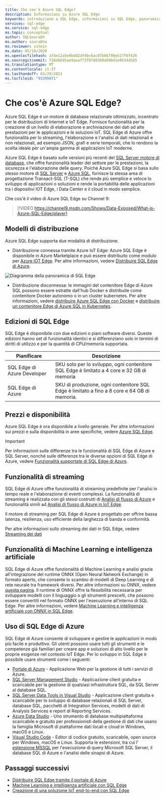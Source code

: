 ```yaml
---
title: Che cos'è Azure SQL Edge?
description: Informazioni su Azure SQL Edge
keywords: introduzione a SQL Edge, informazioni su SQL Edge, panoramica di SQL Edge
services: sql-edge
ms.service: sql-edge
ms.topic: conceptual
author: SQLSourabh
ms.author: sourabha
ms.reviewer: sstein
ms.date: 05/19/2020
ms.openlocfilehash: a74e12a5e9bdd2dfdbc6ac07b66798e517f6f426
ms.sourcegitcommit: f28ebb95ae9aaaff3f87d8388a09b41e0b3445b5
ms.translationtype: MT
ms.contentlocale: it-IT
ms.lasthandoff: 03/29/2021
ms.locfileid: "93395071"
---
```

# <a name="what-is-azure-sql-edge"></a>Che cos'è Azure SQL Edge?

Azure SQL Edge è un motore di database relazionale ottimizzato, incentrato per le distribuzioni di Internet e IoT Edge. Fornisce funzionalità per la creazione di un livello di elaborazione e archiviazione dei dati ad alte prestazioni per le applicazioni e le soluzioni IoT. SQL Edge di Azure offre funzionalità per lo streaming, l'elaborazione e l'analisi di dati relazionali e non relazionali, ad esempio JSON, grafi e serie temporali, che lo rendono la scelta ideale per un'ampia gamma di applicazioni IoT moderne.

Azure SQL Edge è basato sulle versioni più recenti del [SQL Server motore di database](/sql/sql-server/sql-server-technical-documentation), che offre funzionalità leader del settore per le prestazioni, la sicurezza e l'elaborazione delle query. Poiché Azure SQL Edge si basa sullo stesso motore di [SQL Server](/sql/sql-server/sql-server-technical-documentation) e [Azure SQL](../azure-sql/index.yml), fornisce la stessa area di progettazione Transact-SQL (T-SQL) che rende più semplice e veloce lo sviluppo di applicazioni o soluzioni e rende la portabilità delle applicazioni tra i dispositivi IOT Edge, i Data Center e il cloud in modo semplice.

Che cos'è il video di Azure SQL Edge su Channel 9:
> [!VIDEO https://channel9.msdn.com/Shows/Data-Exposed/What-is-Azure-SQL-Edge/player]

## <a name="deployment-models"></a>Modelli di distribuzione

Azure SQL Edge supporta due modalità di distribuzione.

- Distribuzione connessa tramite Azure IoT Edge: Azure SQL Edge è disponibile in Azure Marketplace e può essere distribuito come modulo per [Azure IOT Edge](../iot-edge/about-iot-edge.md). Per altre informazioni, vedere [Distribuire SQL Edge di Azure](deploy-portal.md).<br>

![Diagramma della panoramica di SQL Edge](media/overview/overview.png)

- Distribuzione disconnessa: le immagini del contenitore Edge di Azure SQL possono essere estratte dall'hub Docker e distribuite come contenitore Docker autonomo o in un cluster kubernetes. Per altre informazioni, vedere [distribuire Azure SQL Edge con Docker](disconnected-deployment.md) e [distribuire un contenitore Edge di Azure SQL in Kubernetes](deploy-kubernetes.md).

## <a name="editions-of-sql-edge"></a>Edizioni di SQL Edge

SQL Edge è disponibile con due edizioni o piani software diversi. Queste edizioni hanno set di funzionalità identici e si differenziano solo in termini di diritti di utilizzo e per la quantità di CPU/memoria supportata.

   |**Pianificare**  |**Descrizione**  |
   |---------|---------|
   |SQL Edge di Azure Developer  |  SKU solo per lo sviluppo, ogni contenitore SQL Edge è limitato a 4 core e 32 GB di memoria  |
   |SQL Edge di Azure    |  SKU di produzione, ogni contenitore SQL Edge è limitato a fino a 8 core e 64 GB di memoria. |

## <a name="pricing-and-availability"></a>Prezzi e disponibilità

Azure SQL Edge è ora disponibile a livello generale. Per altre informazioni sui prezzi e sulla disponibilità in aree specifiche, vedere [Azure SQL Edge](https://azure.microsoft.com/services/sql-edge/).

> [!IMPORTANT]
> Per informazioni sulle differenze tra le funzionalità di SQL Edge di Azure e SQL Server, nonché sulle differenze tra le diverse opzioni di SQL Edge di Azure, vedere [Funzionalità supportate di SQL Edge di Azure](features.md).

## <a name="streaming-capabilities"></a>Funzionalità di streaming  

SQL Edge di Azure offre funzionalità di streaming predefinite per l'analisi in tempo reale e l'elaborazione di eventi complessi. La funzionalità di streaming è realizzata con gli stessi costrutti di [Analisi di flusso di Azure](../stream-analytics/stream-analytics-introduction.md) e funzionalità simili ad [Analisi di flusso di Azure in IoT Edge](../stream-analytics/stream-analytics-edge.md).

Il motore di streaming per SQL Edge di Azure è progettato per offrire bassa latenza, resilienza, uso efficiente della larghezza di banda e conformità. 

Per altre informazioni sullo streaming dei dati in SQL Edge, vedere [Streaming dei dati](stream-data.md)

## <a name="machine-learning-and-artificial-intelligence-capabilities"></a>Funzionalità di Machine Learning e intelligenza artificiale

SQL Edge di Azure offre funzionalità di Machine Learning e analisi grazie all'integrazione del runtime ONNX (Open Neural Network Exchange) in formato aperto, che consente lo scambio di modelli di Deep Learning e di rete neurale tra framework diversi. Per altre informazioni su ONNX, vedere [questa pagina](https://onnx.ai/). Il runtime di ONNX offre la flessibilità necessaria per sviluppare modelli con il linguaggio o gli strumenti prescelti, che possono essere convertiti nel formato ONNX per l'esecuzione all'interno di SQL Edge. Per altre informazioni, vedere [Machine Learning e intelligenza artificiale con ONNX in SQL Edge](onnx-overview.md).

## <a name="working-with-azure-sql-edge"></a>Uso di SQL Edge di Azure

SQL Edge di Azure consente di sviluppare e gestire le applicazioni in modo più facile e produttivo. Gli utenti possono usare tutti gli strumenti e le competenze già familiari per creare app e soluzioni di alto livello per le proprie esigenze nel contesto IoT Edge. Per lo sviluppo in SQL Edge è possibile usare strumenti come i seguenti:

- [Portale di Azure](https://portal.azure.com/) - Applicazione Web per la gestione di tutti i servizi di Azure.
- [SQL Server Management Studio](/sql/ssms/download-sql-server-management-studio-ssms/) - Applicazione client gratuita e scaricabile per la gestione di qualsiasi infrastruttura SQL, da SQL Server al database SQL.
- [SQL Server Data Tools in Visual Studio](/sql/ssdt/download-sql-server-data-tools-ssdt/) - Applicazione client gratuita e scaricabile per lo sviluppo di database relazionali di SQL Server, database SQL, pacchetti di Integration Services, modelli di dati di Analysis Services e report di Reporting Services.
- [Azure Data Studio](/sql/azure-data-studio/what-is/) - Uno strumento di database multipiattaforma scaricabile e gratuito per professionisti della gestione di dati che usano la famiglia Microsoft di piattaforme dati locali e cloud in Windows, macOS e Linux.
- [Visual Studio Code](https://code.visualstudio.com/docs) - Editor di codice gratuito, scaricabile, open source per Windows, macOS e Linux. Supporta le estensioni, tra cui l' [estensione MSSQL](https://aka.ms/mssql-marketplace) per l'esecuzione di query Microsoft SQL Server, il database SQL di Azure e l'analisi delle sinapsi di Azure.


## <a name="next-steps"></a>Passaggi successivi

- [Distribuire SQL Edge tramite il portale di Azure](deploy-portal.md)
- [Machine Learning e intelligenza artificiale con SQL Edge](onnx-overview.md)
- [Creazione di una soluzione IoT end-to-end con SQL Edge](tutorial-deploy-azure-resources.md)